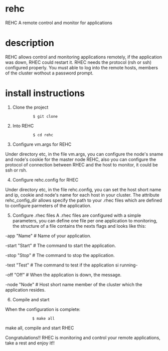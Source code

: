 rehc
====

REHC A remote control and monitor for applications

description
====

REHC allows control and monitoring applications remotely, if the application was down, RHEC could restart it.
RHEC needs the protocol (rsh or ssh) configured properly. You must able to log into the remote hosts, members of the 
cluster wothout a password prompt.


install instructions
====

1) Clone the project
				
				$ git clone 

2) Into REHC

				$ cd rehc
				
3) Configure vm.args for REHC

Under directory etc, in the file vm.args, you can configure the node's sname and node's cookie for the 
master node REHC, also you can configure the protocol of connection between RHEC and the host to monitor, 
it could be ssh or rsh.

4) Configure rehc.config for RHEC

Under directory etc, in the file rehc.config, you can set the host short name and ip, cookie and node's name
for each host in your cluster. The attribute rehc_config_dir allows specify the path to your .rhec files
which are defined to configure parmeters of the application.

5) Configure .rhec files
A .rhec files are configured with a simple parameters, you can define one file per one application to 
monitoring, the structure of a file contains the nexts flags and looks like this:

-app "Name" # Name of your application.

-start "Start" # The command to start the application.

-stop "Stop" # The command to stop the application.

-test "Test" # The command to test if the application si running-

-off "Off" # When the application is down, the message. 

-node "Node" # Host short name member of the cluster which the application resides.

6) Compile and start

When the configuration is complete:
				
				$ make all
				
make all, compile and start RHEC 

Congratulations!! RHEC is monitoring and control your remote applications, take a rest and enjoy it!!








